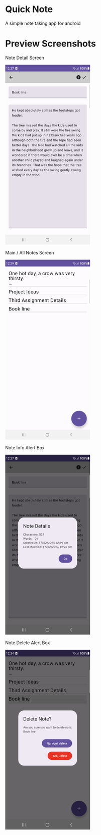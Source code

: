 # Quick Note
A simple note taking app for android

# Preview Screenshots
Note Detail Screen

<img src="./images/note.png" height=570px/>

Main / All Notes Screen

<img src="./images/main_screen.png" height=570px/>

Note Info Alert Box

<img src="./images/note_info.png" height=570px/>

Note Delete Alert Box

<img src="./images/note_delete.png" height=570px/>
